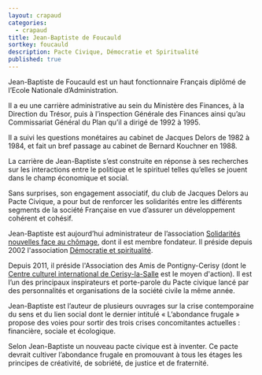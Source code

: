 ```yaml
---
layout: crapaud
categories:
  - crapaud
title: Jean-Baptiste de Foucauld
sortkey: foucauld
description: Pacte Civique, Démocratie et Spiritualité
published: true
---
```


Jean-Baptiste de Foucauld est un haut fonctionnaire Français diplômé de l’Ecole Nationale d’Administration. 

Il a eu une carrière administrative au sein du Ministère des Finances, à la Direction du Trésor, puis à l’inspection Générale des Finances ainsi qu’au Commissariat Général du Plan qu’il a dirigé de 1992 à 1995. 

Il a suivi les questions monétaires au cabinet de Jacques Delors de 1982 à 1984, et fait un bref passage au cabinet de Bernard Kouchner en 1988. 

La carrière de Jean-Baptiste s’est construite en réponse à ses recherches sur les interactions entre le politique et le spirituel telles qu’elles se jouent dans le champ économique et social. 

Sans surprises, son engagement associatif, du club de Jacques Delors au Pacte Civique, a pour but de renforcer les solidarités entre les différents segments de la société Française en vue d’assurer un développement cohérent et cohésif. 

Jean-Baptiste est aujourd’hui administrateur de l’association [Solidarités nouvelles face au chômage][1], dont il est membre fondateur.  Il préside depuis 2002 l'association [Démocratie et spiritualité][2]. 

Depuis 2011, il préside l'Association des Amis de Pontigny-Cerisy (dont le [Centre culturel international de Cerisy-la-Salle][3] est le moyen d'action). Il est l’un des principaux inspirateurs et porte-parole du Pacte civique lancé par des personnalités et organisations de la société civile la même année. 

Jean-Baptiste est l’auteur de plusieurs ouvrages sur la crise contemporaine du sens et du lien social dont le dernier intitulé « L’abondance frugale » propose des voies pour sortir des trois crises concomitantes actuelles : financière, sociale et écologique. 

Selon Jean-Baptiste un nouveau pacte civique est à inventer. Ce pacte devrait cultiver l’abondance frugale en promouvant à tous les étages les principes de créativité, de sobriété, de justice et de fraternité.


[1]: https://fr.wikipedia.org/wiki/Solidarit%C3%A9s_nouvelles_face_au_ch%C3%B4mage
[2]: https://fr.wikipedia.org/wiki/D%C3%A9mocratie_et_spiritualit%C3%A9
[3]: https://fr.wikipedia.org/wiki/Centre_culturel_international_de_Cerisy-la-Salle
